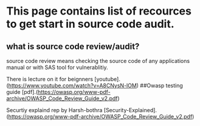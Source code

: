 # This page contains list of recources to get start in source code audit.

## what is source code review/audit?
  source code review means checking the source code of any applications manual or with SAS tool for vulnerablitiy.
  
There is lecture on it for beignners [youtube].(https://www.youtube.com/watch?v=A8CNysN-lOM)
##Owasp testing guide [pdf].(https://owasp.org/www-pdf-archive/OWASP_Code_Review_Guide_v2.pdf)

Securtiy explaind rep by Harsh-bothra [Security-Explained].(https://owasp.org/www-pdf-archive/OWASP_Code_Review_Guide_v2.pdf)
